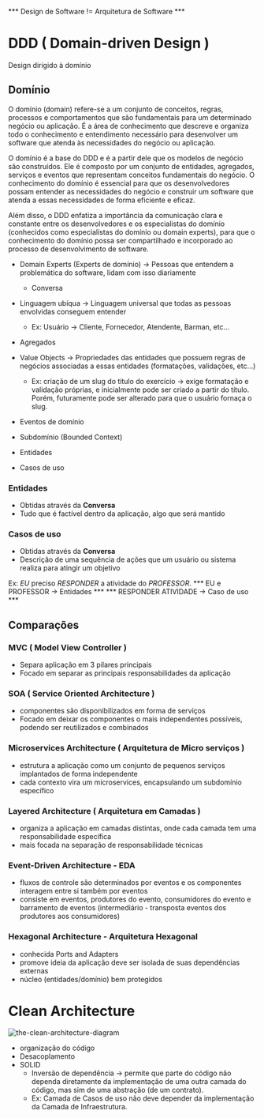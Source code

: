 ***  Design de Software != Arquitetura de Software ***

# DDD ( Domain-driven Design )

Design dirigido à domínio

## Domínio
O domínio (domain) refere-se a um conjunto de conceitos, regras, processos e comportamentos que são fundamentais para um determinado negócio ou aplicação. É a área de conhecimento que descreve e organiza todo o conhecimento e entendimento necessário para desenvolver um software que atenda às necessidades do negócio ou aplicação.

O domínio é a base do DDD e é a partir dele que os modelos de negócio são construídos. Ele é composto por um conjunto de entidades, agregados, serviços e eventos que representam conceitos fundamentais do negócio. O conhecimento do domínio é essencial para que os desenvolvedores possam entender as necessidades do negócio e construir um software que atenda a essas necessidades de forma eficiente e eficaz.

Além disso, o DDD enfatiza a importância da comunicação clara e constante entre os desenvolvedores e os especialistas do domínio (conhecidos como especialistas do domínio ou domain experts), para que o conhecimento do domínio possa ser compartilhado e incorporado ao processo de desenvolvimento de software.

- Domain Experts (Experts de domínio) -> Pessoas que entendem a problemática do software, lidam com isso diariamente 
  - Conversa

- Linguagem ubíqua -> Linguagem universal que todas as pessoas envolvidas conseguem entender
  - Ex: Usuário -> Cliente, Fornecedor, Atendente, Barman, etc...

- Agregados

- Value Objects -> Propriedades das entidades que possuem regras de negócios associadas a essas entidades (formatações, validações, etc...)
  - Ex: criação de um slug do título do exercício -> exige formatação e validação próprias, e inicialmente pode ser criado a partir do título. 
      Porém, futuramente pode ser alterado para que o usuário fornaça o slug.

- Eventos de domínio
- Subdomínio (Bounded Context)
- Entidades
- Casos de uso

### Entidades
  - Obtidas através da **Conversa**
  - Tudo que é factível dentro da aplicação, algo que será mantido

### Casos de uso
  - Obtidas através da **Conversa**
  - Descrição de uma sequência de ações que um usuário ou sistema realiza para atingir um objetivo

  Ex: _EU_ preciso _RESPONDER_ a atividade do _PROFESSOR_.
  *** EU e PROFESSOR -> Entidades ***
  *** RESPONDER ATIVIDADE -> Caso de uso ***

## Comparações
### MVC ( Model View Controller )
- Separa aplicação em 3 pilares principais
- Focado em separar as principais responsabilidades da aplicação

### SOA ( Service Oriented Architecture )
- componentes são disponibilizados em forma de serviços
- Focado em deixar os componentes o mais independentes possíveis, podendo ser reutilizados e combinados

### Microservices Architecture ( Arquitetura de Micro serviços )
- estrutura a aplicação como um conjunto de pequenos serviços implantados de forma independente
- cada contexto vira um microservices, encapsulando um subdomínio específico

### Layered Architecture ( Arquitetura em Camadas )
- organiza a aplicação em camadas distintas, onde cada camada tem uma responsabilidade específica
- mais focada na separação de responsabilidade técnicas

### Event-Driven Architecture - EDA
- fluxos de controle são determinados por eventos e os componentes interagem entre si também por eventos
- consiste em eventos, produtores do evento, consumidores do evento e barramento de eventos (intermediário - transposta eventos dos produtores aos consumidores)

### Hexagonal Architecture - Arquitetura Hexagonal
- conhecida Ports and Adapters
- promove ideia da aplicação deve ser isolada de suas dependências externas
- núcleo (entidades/domínio) bem protegidos

# Clean Architecture
<img 
  src="https://blog.cleancoder.com/uncle-bob/images/2012-08-13-the-clean-architecture/CleanArchitecture.jpg" 
  alt="the-clean-architecture-diagram"
/>

- organização do código
- Desacoplamento
- SOLID 
  - Inversão de dependência -> permite que parte do código não dependa diretamente da implementação de uma outra camada do código, mas sim de uma abstração (de um contrato).
  - Ex: Camada de Casos de uso não deve depender da implementação da Camada de Infraestrutura.

